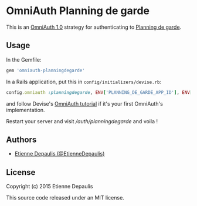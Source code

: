 OmniAuth Planning de garde
================

This is an [OmniAuth 1.0](https://github.com/intridea/omniauth) strategy for authenticating to [Planning de garde](https://www.planning-de-garde.fr/).

Usage
-----

In the Gemfile:

```ruby
gem 'omniauth-planningdegarde'
```

In a Rails application, put this in `config/initializers/devise.rb`:

```ruby
config.omniauth :planningdegarde, ENV['PLANNING_DE_GARDE_APP_ID'], ENV['PLANNING_DE_GARDE_APP_SECRET']
```

and follow Devise's [OmniAuth tutorial](https://github.com/plataformatec/devise/wiki/OmniAuth%3A-Overview) if it's your first OmniAuth's implementation.

Restart your server and visit */auth/planningdegarde* and voila !


Authors
-------

* [Etienne Depaulis (@EtienneDepaulis)](https://github.com/EtienneDepaulis)

License
-------

Copyright (c) 2015 Etienne Depaulis

This source code released under an MIT license.
